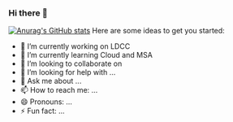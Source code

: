 ### Hi there 👋

<!--
**josephmjjo/josephmjjo** is a ✨ _special_ ✨ repository because its `README.md` (this file) appears on your GitHub profile.-->

[![Anurag's GitHub stats](https://github-readme-stats.vercel.app/api?username=josephmjjo)](https://github.com/anuraghazra/github-readme-stats)
Here are some ideas to get you started:

- 🔭 I’m currently working on LDCC
- 🌱 I’m currently learning Cloud and MSA
- 👯 I’m looking to collaborate on 
- 🤔 I’m looking for help with ...
- 💬 Ask me about ...
- 📫 How to reach me: ...
- 😄 Pronouns: ...
- ⚡ Fun fact: ...


